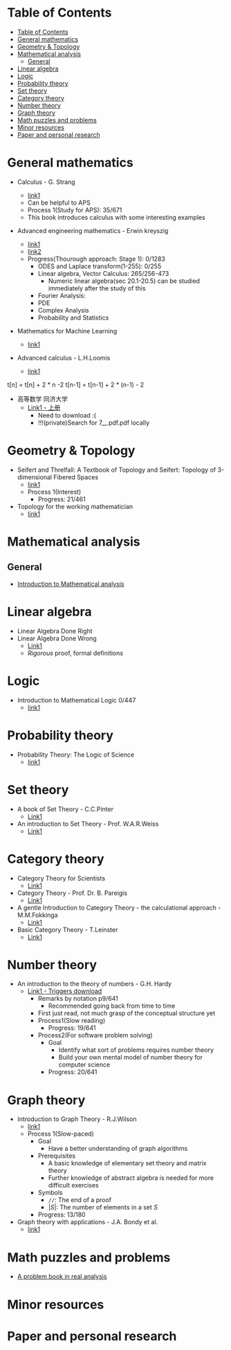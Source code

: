 # Table of Contents
- [Table of Contents](#table-of-contents)
- [General mathematics](#general-mathematics)
- [Geometry & Topology](#geometry--topology)
- [Mathematical analysis](#mathematical-analysis)
  - [General](#general)
- [Linear algebra](#linear-algebra)
- [Logic](#logic)
- [Probability theory](#probability-theory)
- [Set theory](#set-theory)
- [Category theory](#category-theory)
- [Number theory](#number-theory)
- [Graph theory](#graph-theory)
- [Math puzzles and problems](#math-puzzles-and-problems)
- [Minor resources](#minor-resources)
- [Paper and personal research](#paper-and-personal-research)
# General mathematics

- Calculus - G. Strang
  - [link1](https://ocw.mit.edu/ans7870/resources/Strang/Edited/Calculus/Calculus.pdf)
  - Can be helpful to APS
  - Process 1(Study for APS): 35/671
  - This book introduces calculus with some interesting examples

- Advanced engineering mathematics - Erwin kreyszig  
  - [link1](https://soaneemrana.org/onewebmedia/ADVANCED%20ENGINEERING%20MATHEMATICS%20BY%20ERWIN%20ERESZIG1.pdf)
  - [link2](http://webpages.ius$$t.ac.ir/jazbi/books/10Edition-ErwinKreyszig-AdvancedEngineeringMathematics.pdf)
  - Progress(Thourough approach: Stage 1): 0/1283
    - ODES and Laplace transform(1-255): 0/255
    - Linear algebra, Vector Calculus: 265/256-473
      - Numeric linear algebra(sec 20.1-20.5) can be studied immediately after the study of this
    - Fourier Analysis: 
    - PDE
    - Complex Analysis
    - Probability and Statistics

- Mathematics for Machine Learning
  - [link1](https://mml-book.github.io/book/mml-book.pdf)

- Advanced calculus - L.H.Loomis
  - [link1](http://people.math.harvard.edu/~shlomo/docs/Advanced_Calculus.pdf)

t[n] = t[n] + 2 * n -2
t[n-1] = t[n-1] + 2 * (n-1) - 2

- 高等数学 同济大学
  - [Link1 - 上册](https://www.academia.edu/35115212/%E9%AB%98%E7%AD%89%E6%95%B0%E5%AD%A6_%E7%AC%AC7%E7%89%88_%E4%B8%8A%E5%86%8C_%E5%90%8C%E6%B5%8E%E5%A4%A7%E5%AD%A6.pdf)
    - Need to download :(
    - !!!(private)Search for 7__.pdf.pdf locally

# Geometry & Topology
- Seifert and Threlfall: A Textbook of Topology and Seifert: Topology of 3-dimensional Fibered Spaces
  - [link1](https://www.maths.ed.ac.uk/~v1ranick/papers/seifthreng.pdf)
  - Process 1(Interest)
    - Progress: 21/461
- Topology for the working mathematician
  - [link1](https://www.math.ru.nl/~mueger/topology.pdf)

# Mathematical analysis
## General
- [Introduction to Mathematical analysis](https://maths-people.anu.edu.au/~john/Assets/Lecture%20Notes/B21H_97.pdf)

# Linear algebra
- Linear Algebra Done Right
- Linear Algebra Done Wrong
  - [Link1](https://www.math.brown.edu/~treil/papers/LADW/LADW-2014-09.pdf)
  - *Rigorous* proof, formal definitions

# Logic
- Introduction to Mathematical Logic 0/447
  - [link1](https://www.karlin.mff.cuni.cz/~krajicek/mendelson.pdf)

# Probability theory
- Probability Theory: The Logic of Science
  - [link1](http://www.med.mcgill.ca/epidemiology/hanley/bios601/GaussianModel/JaynesProbabilityTheory.pdf)


# Set theory
- A book of Set Theory - C.C.Pinter
  - [Link1](http://matematicas.uis.edu.co/adrialba/sites/default/files/SetTheoryDover-%20Charles%20C%20Pinter.pdf)
- An introduction to Set Theory - Prof. W.A.R.Weiss
  - [Link1](https://www.math.toronto.edu/weiss/set_theory.pdf)
# Category theory
- Category Theory for Scientists
  - [Link1](http://math.mit.edu/~dspivak/CT4S.pdf)
- Category Theory - Prof. Dr. B. Pareigis
  - [Link1](http://www.mathematik.uni-muenchen.de/~pareigis/Vorlesungen/04SS/Cats1.pdf)
- A gentle Introduction to Category Theory - the calculational approach - M.M.Fokkinga
  - [Link1](https://maartenfokkinga.github.io/utwente/mmf92b.pdf)
- Basic Category Theory - T.Leinster
  - [Link1](https://arxiv.org/pdf/1612.09375.pdf)

# Number theory
- An introduction to the theory of numbers - G.H. Hardy
  - [Link1 - Triggers download](http://matematicaeducativa.com/foro/download/file.php?id=369&sid=f36787ea85103053e6302618e8ad2726)
    - Remarks by notation p9/641
      - Recommended going back from time to time
    - First just read, not much grasp of the conceptual structure yet
    - Process1(Slow reading)
      - Progress: 19/641 
    - Process2(For software problem solving)
      - Goal
        - Identify what sort of problems requires number theory
        - Build your own mental model of number theory for computer science
      - Progress: 20/641
# Graph theory
- Introduction to Graph Theory - R.J.Wilson
  - [link1](https://www.maths.ed.ac.uk/~v1ranick/papers/wilsongraph.pdf)
  - Process 1(Slow-paced)
    - Goal
      - Have a better understanding of graph algorithms
    - Prerequisites
      - A basic knowledge of elementary set theory and matrix theory
      - Further knowledge of abstract algebra is needed for more difficult exercises
    - Symbols
      - ```//```: The end of a proof
      - $|S|$: The number of elements in a set $S$
    - Progress: 13/180
- Graph theory with applications - J.A. Bondy et al.
  - [link1](https://www.zib.de/groetschel/teaching/WS1314/BondyMurtyGTWA.pdf)
# Math puzzles and problems
- [A problem book in real analysis](http://websitem.karatekin.edu.tr/user_files/farukpolat/files/probookmathanal1.pdf)

# Minor resources

# Paper and personal research